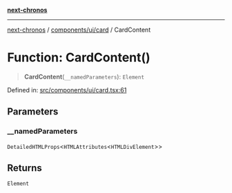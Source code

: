 [**next-chronos**](../../../../README.md)

***

[next-chronos](../../../../README.md) / [components/ui/card](../README.md) / CardContent

# Function: CardContent()

> **CardContent**(`__namedParameters`): `Element`

Defined in: [src/components/ui/card.tsx:61](https://github.com/Bababum95/next-chronos/blob/41860730c8dd12c16699269e1eee86402c8d1a9f/src/components/ui/card.tsx#L61)

## Parameters

### \_\_namedParameters

`DetailedHTMLProps`\<`HTMLAttributes`\<`HTMLDivElement`\>\>

## Returns

`Element`
